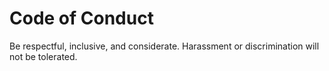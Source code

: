 # Code of Conduct

Be respectful, inclusive, and considerate. Harassment or discrimination will not be tolerated.

